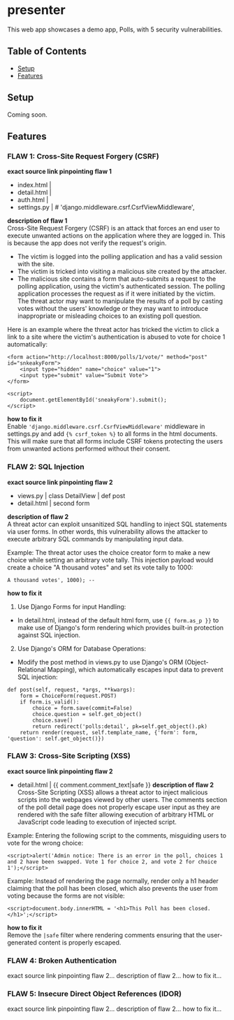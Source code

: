 # presenter

This web app showcases a demo app, Polls, with 5 security vulnerabilities.


## Table of Contents
- [Setup](#setup)
- [Features](#features)


## Setup

Coming soon.


## Features

### FLAW 1: Cross-Site Request Forgery (CSRF)
**exact source link pinpointing flaw 1**
- index.html | <!-- {% csrf_token %} -->
- detail.html | <!-- {% csrf_token %} -->
- auth.html | <!-- {% csrf_token %} -->
- settings.py | # 'django.middleware.csrf.CsrfViewMiddleware',

**description of flaw 1**<br>
Cross-Site Request Forgery (CSRF) is an attack that forces an end user to execute unwanted actions on the application where they are logged in. This is because the app does not verify the request's origin.
- The victim is logged into the polling application and has a valid session with the site.
- The victim is tricked into visiting a malicious site created by the attacker.
- The malicious site contains a form that auto-submits a request to the polling application, using the victim's authenticated session.
The polling application processes the request as if it were initiated by the victim. The threat actor may want to manipulate the results of a poll by casting votes without the users' knowledge or they may want to introduce inappropriate or misleading choices to an existing poll question.

Here is an example where the threat actor has tricked the victim to click a link to a site where the victim's authentication is abused to vote for choice 1 automatically: 
```
<form action="http://localhost:8000/polls/1/vote/" method="post" id="snkeakyForm">
    <input type="hidden" name="choice" value="1">
    <input type="submit" value="Submit Vote">
</form>

<script>
    document.getElementById('sneakyForm').submit();
</script>
```
**how to fix it**<br>
Enable ```'django.middleware.csrf.CsrfViewMiddleware'``` middleware in settings.py and add ```{% csrf_token %}``` to all forms in the html documents. This will make sure that all forms include CSRF tokens protecting the users from unwanted actions performed without their consent.


### FLAW 2: SQL Injection
**exact source link pinpointing flaw 2**
- views.py | class DetailView | def post
- detail.html | second form

**description of flaw 2**<br>
A threat actor can exploit unsanitized SQL handling to inject SQL statements via user forms. In other words, this vulnerability allows the attacker to execute arbitrary SQL commands by manipulating input data.

Example: The threat actor uses the choice creator form to make a new choice while setting an arbitrary vote tally. This injection payload would create a choice "A thousand votes" and set its vote tally to 1000:
```
A thousand votes', 1000); --
```
**how to fix it**
1. Use Django Forms for input Handling:
- In detail.html, instead of the default html form, use ```{{ form.as_p }}``` to make use of Django's form rendering which provides built-in protection against SQL injection.
2. Use Django's ORM for Database Operations:
- Modify the post method in views.py to use Django's ORM (Object-Relational Mapping), which automatically escapes input data to prevent SQL injection:
```
def post(self, request, *args, **kwargs):
    form = ChoiceForm(request.POST)
    if form.is_valid():
        choice = form.save(commit=False)
        choice.question = self.get_object()
        choice.save()
        return redirect('polls:detail', pk=self.get_object().pk)
    return render(request, self.template_name, {'form': form, 'question': self.get_object()})
```


### FLAW 3: Cross-Site Scripting (XSS)
**exact source link pinpointing flaw 2**
- detail.html | {{ comment.comment_text|safe }}
**description of flaw 2**<br>
Cross-Site Scripting (XSS) allows a threat actor to inject malicious scripts into the webpages viewed by other users. The comments section of the poll detail page does not properly escape user input as they are rendered with the safe filter allowing execution of arbitrary HTML or JavaScript code leading to execution of injected script.

Example: Entering the following script to the comments, misguiding users to vote for the wrong choice: 
```
<script>alert('Admin notice: There is an error in the poll, choices 1 and 2 have been swapped. Vote 1 for choice 2, and vote 2 for choice 1');</script>
```
Example: Instead of rendering the page normally, render only a h1 header claiming that the poll has been closed, which also prevents the user from voting because the forms are not visible:
```
<script>document.body.innerHTML = '<h1>This Poll has been closed.</h1>';</script>
```
**how to fix it**<br>
Remove the ```|safe``` filter where rendering comments ensuring that the user-generated content is properly escaped.


### FLAW 4: Broken Authentication
exact source link pinpointing flaw 2...
description of flaw 2...
how to fix it...


### FLAW 5: Insecure Direct Object References (IDOR)
exact source link pinpointing flaw 2...
description of flaw 2...
how to fix it...

